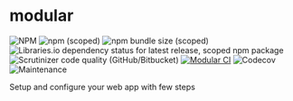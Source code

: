 # modular
![NPM](https://img.shields.io/npm/l/@cianciarusocataldo/modular?label=License)
![npm (scoped)](https://img.shields.io/npm/v/@cianciarusocataldo/modular?color=blue&style=plastic&label=Latest%20version)
![npm bundle size (scoped)](https://img.shields.io/bundlephobia/min/@cianciarusocataldo/modular?label=Package%20size)
![Libraries.io dependency status for latest release, scoped npm package](https://img.shields.io/librariesio/release/npm/@cianciarusocataldo/modular?label=Libraries.io%20dependency%20status)
![Scrutinizer code quality (GitHub/Bitbucket)](https://img.shields.io/scrutinizer/quality/g/CianciarusoCataldo/modular?label=Scrutinizer%20code%20quality)
[![Modular CI](https://github.com/CianciarusoCataldo/modular/actions/workflows/modular.yml/badge.svg)](https://github.com/CianciarusoCataldo/modular/actions/workflows/modular.yml)
![Codecov](https://img.shields.io/codecov/c/github/CianciarusoCataldo/modular?label=Codecov%20coverage)
![Maintenance](https://img.shields.io/maintenance/yes/2025?label=Maintained)

Setup and configure your web app with few steps
